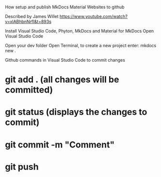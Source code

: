 How setup and publish MkDocs Material Websites to github

Described by James Willet https://www.youtube.com/watch?v=xlABhbnNrfI&t=893s

Install Visual Studio Code, Phyton, MkDocs and Material for MkDocs
Open Visual Studio Code

Open your dev folder
Open Terminal, to create a new project enter:
    mkdocs new .


Github commands in Visual Studio Code to commit changes

# git add . (all changes will be committed)

# git status (displays the changes to commit)

# git commit -m "Comment"

# git push